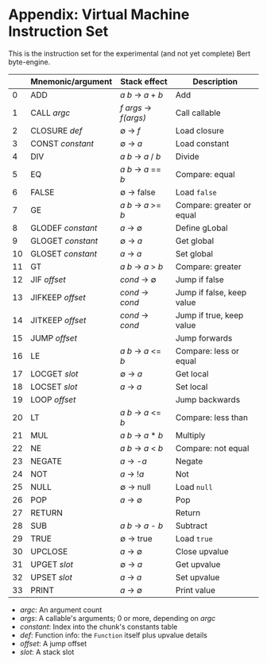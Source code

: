 # Appendix: Virtual Machine Instruction Set

This is the instruction set for the experimental (and not yet
complete) Bert byte-engine.

|    | Mnemonic/argument | Stack effect         | Description               |
|----|-------------------|----------------------|---------------------------|
| 0  | ADD               | *a b* → *a* + *b*    | Add                       |
| 1  | CALL *argc*       | *f args* → *f(args)* | Call callable             |
| 2  | CLOSURE *def*     | ∅ → *f*              | Load closure              |
| 3  | CONST *constant*  | ∅ → *a*              | Load constant             |
| 4  | DIV               | *a b* → *a* / *b*    | Divide                    |
| 5  | EQ                | *a b* → *a* == *b*   | Compare: equal            |
| 6  | FALSE             | ∅ → false            | Load `false`              |
| 7  | GE                | *a b* → *a* >= *b*   | Compare: greater or equal |
| 8  | GLODEF *constant* | *a* → ∅              | Define gLobal             |
| 9  | GLOGET *constant* | ∅ → *a*              | Get global                |
| 10 | GLOSET *constant* | *a* → *a*            | Set global                |
| 11 | GT                | *a b* → *a* > *b*    | Compare: greater          |
| 12 | JIF *offset*      | *cond* → ∅           | Jump if false             |
| 13 | JIFKEEP *offset*  | *cond* → *cond*      | Jump if false, keep value |
| 14 | JITKEEP *offset*  | *cond* → *cond*      | Jump if true, keep value  |
| 15 | JUMP *offset*     |                      | Jump forwards             |
| 16 | LE                | *a b* → *a* <= *b*   | Compare: less or equal    |
| 17 | LOCGET *slot*     | ∅ → *a*              | Get local                 |
| 18 | LOCSET *slot*     | *a* → *a*            | Set local                 |
| 19 | LOOP *offset*     |                      | Jump backwards            |
| 20 | LT                | *a b* → *a* <= *b*   | Compare: less than        |
| 21 | MUL               | *a b* → *a* * *b*    | Multiply                  |
| 22 | NE                | *a b* → *a* < *b*    | Compare: not equal        |
| 23 | NEGATE            | *a* → -*a*           | Negate                    |
| 24 | NOT               | *a* → !*a*           | Not                       |
| 25 | NULL              | ∅ → null             | Load `null`               |
| 26 | POP               | *a* → ∅              | Pop                       |
| 27 | RETURN            |                      | Return                    |
| 28 | SUB               | *a b* → *a* - *b*    | Subtract                  |
| 29 | TRUE              | ∅ → true             | Load `true`               |
| 30 | UPCLOSE           | *a* → ∅              | Close upvalue             |
| 31 | UPGET *slot*      | ∅ → *a*              | Get upvalue               |
| 32 | UPSET *slot*      | *a* → *a*            | Set upvalue               |
| 33 | PRINT             | *a* → ∅              | Print value               |

- *argc*: An argument count
- *args*: A callable's arguments; 0 or more, depending on *argc*
- *constant*: Index into the chunk's constants table
- *def*: Function info: the `Function` itself plus upvalue details
- *offset*: A jump offset
- *slot*: A stack slot
